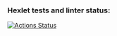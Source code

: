 ### Hexlet tests and linter status:
[![Actions Status](https://github.com/GaynullinaAlina/layout-designer-project-58/actions/workflows/hexlet-check.yml/badge.svg)](https://github.com/GaynullinaAlina/layout-designer-project-58/actions)